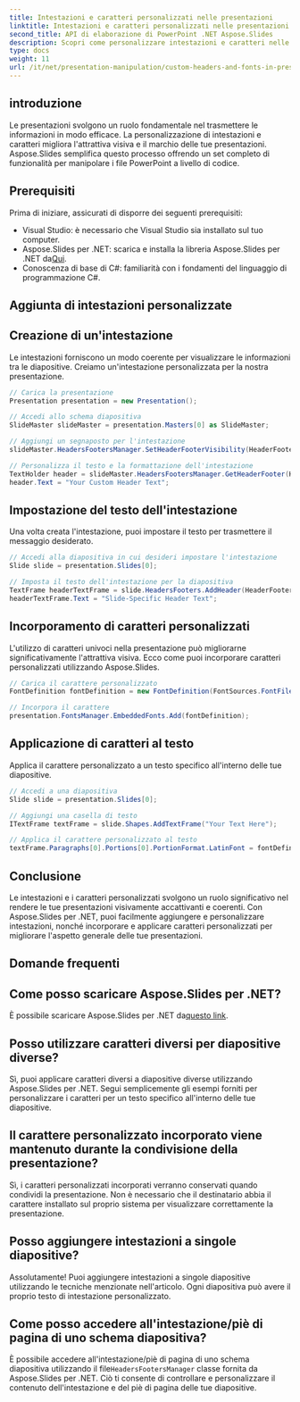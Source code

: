 ```yaml
---
title: Intestazioni e caratteri personalizzati nelle presentazioni
linktitle: Intestazioni e caratteri personalizzati nelle presentazioni
second_title: API di elaborazione di PowerPoint .NET Aspose.Slides
description: Scopri come personalizzare intestazioni e caratteri nelle presentazioni utilizzando Aspose.Slides per .NET. Guida passo passo con esempi di codice. Migliora l'attrattiva visiva e il branding senza sforzo.
type: docs
weight: 11
url: /it/net/presentation-manipulation/custom-headers-and-fonts-in-presentations/
---
```


## introduzione

Le presentazioni svolgono un ruolo fondamentale nel trasmettere le informazioni in modo efficace. La personalizzazione di intestazioni e caratteri migliora l'attrattiva visiva e il marchio delle tue presentazioni. Aspose.Slides semplifica questo processo offrendo un set completo di funzionalità per manipolare i file PowerPoint a livello di codice.

## Prerequisiti

Prima di iniziare, assicurati di disporre dei seguenti prerequisiti:

- Visual Studio: è necessario che Visual Studio sia installato sul tuo computer.
-  Aspose.Slides per .NET: scarica e installa la libreria Aspose.Slides per .NET da[Qui](https://downloads.aspose.com/slides/net).
- Conoscenza di base di C#: familiarità con i fondamenti del linguaggio di programmazione C#.

## Aggiunta di intestazioni personalizzate

## Creazione di un'intestazione

Le intestazioni forniscono un modo coerente per visualizzare le informazioni tra le diapositive. Creiamo un'intestazione personalizzata per la nostra presentazione.

```csharp
// Carica la presentazione
Presentation presentation = new Presentation();

// Accedi allo schema diapositiva
SlideMaster slideMaster = presentation.Masters[0] as SlideMaster;

// Aggiungi un segnaposto per l'intestazione
slideMaster.HeadersFootersManager.SetHeaderFooterVisibility(HeaderFooterType.Header, true);

// Personalizza il testo e la formattazione dell'intestazione
TextHolder header = slideMaster.HeadersFootersManager.GetHeaderFooter(HeaderFooterType.Header);
header.Text = "Your Custom Header Text";
```

## Impostazione del testo dell'intestazione

Una volta creata l'intestazione, puoi impostare il testo per trasmettere il messaggio desiderato.

```csharp
// Accedi alla diapositiva in cui desideri impostare l'intestazione
Slide slide = presentation.Slides[0];

// Imposta il testo dell'intestazione per la diapositiva
TextFrame headerTextFrame = slide.HeadersFooters.AddHeader(HeaderFooterType.Header);
headerTextFrame.Text = "Slide-Specific Header Text";
```

## Incorporamento di caratteri personalizzati

L'utilizzo di caratteri univoci nella presentazione può migliorarne significativamente l'attrattiva visiva. Ecco come puoi incorporare caratteri personalizzati utilizzando Aspose.Slides.

```csharp
// Carica il carattere personalizzato
FontDefinition fontDefinition = new FontDefinition(FontSources.FontFiles("path/to/your/font.ttf"));

// Incorpora il carattere
presentation.FontsManager.EmbeddedFonts.Add(fontDefinition);
```

## Applicazione di caratteri al testo

Applica il carattere personalizzato a un testo specifico all'interno delle tue diapositive.

```csharp
// Accedi a una diapositiva
Slide slide = presentation.Slides[0];

// Aggiungi una casella di testo
ITextFrame textFrame = slide.Shapes.AddTextFrame("Your Text Here");

// Applica il carattere personalizzato al testo
textFrame.Paragraphs[0].Portions[0].PortionFormat.LatinFont = fontDefinition;
```

## Conclusione

Le intestazioni e i caratteri personalizzati svolgono un ruolo significativo nel rendere le tue presentazioni visivamente accattivanti e coerenti. Con Aspose.Slides per .NET, puoi facilmente aggiungere e personalizzare intestazioni, nonché incorporare e applicare caratteri personalizzati per migliorare l'aspetto generale delle tue presentazioni.

## Domande frequenti

## Come posso scaricare Aspose.Slides per .NET?

 È possibile scaricare Aspose.Slides per .NET da[questo link](https://downloads.aspose.com/slides/net).

## Posso utilizzare caratteri diversi per diapositive diverse?

Sì, puoi applicare caratteri diversi a diapositive diverse utilizzando Aspose.Slides per .NET. Segui semplicemente gli esempi forniti per personalizzare i caratteri per un testo specifico all'interno delle tue diapositive.

## Il carattere personalizzato incorporato viene mantenuto durante la condivisione della presentazione?

Sì, i caratteri personalizzati incorporati verranno conservati quando condividi la presentazione. Non è necessario che il destinatario abbia il carattere installato sul proprio sistema per visualizzare correttamente la presentazione.

## Posso aggiungere intestazioni a singole diapositive?

Assolutamente! Puoi aggiungere intestazioni a singole diapositive utilizzando le tecniche menzionate nell'articolo. Ogni diapositiva può avere il proprio testo di intestazione personalizzato.

## Come posso accedere all'intestazione/piè di pagina di uno schema diapositiva?

 È possibile accedere all'intestazione/piè di pagina di uno schema diapositiva utilizzando il file`HeadersFootersManager` classe fornita da Aspose.Slides per .NET. Ciò ti consente di controllare e personalizzare il contenuto dell'intestazione e del piè di pagina delle tue diapositive.